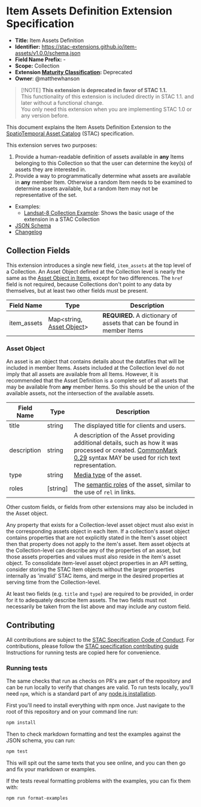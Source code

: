 # Item Assets Definition Extension Specification

- **Title:** Item Assets Definition
- **Identifier:** <https://stac-extensions.github.io/item-assets/v1.0.0/schema.json>
- **Field Name Prefix:** -
- **Scope:** Collection
- **Extension [Maturity Classification](https://github.com/radiantearth/stac-spec/tree/master/extensions/README.md#extension-maturity):** Deprecated
- **Owner**: @matthewhanson

> \[!NOTE]
> **This extension is deprecated in favor of STAC 1.1.**  
> This functionality of this extension is included directly in STAC 1.1. and later without a functional change.  
> You only need this extension when you are implementing STAC 1.0 or any version before.

This document explains the Item Assets Definition Extension to the 
[SpatioTemporal Asset Catalog](https://github.com/radiantearth/stac-spec) (STAC) specification.

This extension serves two purposes:

1. Provide a human-readable definition of assets available in **any** Items 
   belonging to this Collection so that the user can determine the key(s) 
   of assets they are interested in.
2. Provide a way to programmatically determine what assets are available 
   in **any** member Item. Otherwise a random Item needs to be examined to 
   determine assets available, but a random Item may not be representative of the set.

- Examples:
  - [Landsat-8 Collection Example](examples/example-landsat8.json): Shows the basic usage of the extension in a STAC Collection
- [JSON Schema](json-schema/schema.json)
- [Changelog](./CHANGELOG.md)

## Collection Fields

This extension introduces a single new field, `item_assets` at the top level of a Collection.
An Asset Object defined at the Collection level is nearly the same as the 
[Asset Object in Items](https://github.com/radiantearth/stac-spec/tree/v1.0.0-rc.1/item-spec/item-spec.md#asset-object), except for two differences.
The `href` field is not required, because Collections don't point to any data by themselves, but at least two other fields must be present.

| Field Name  | Type                                       | Description |
| ----------- | ------------------------------------------ | ----------- |
| item_assets | Map<string, [Asset Object](#asset-object)> | **REQUIRED.** A dictionary of assets that can be found in member Items |

### Asset Object

An asset is an object that contains details about the datafiles that will be included in member Items.
Assets included at the Collection level do not imply that all assets are available from all Items.
However, it is recommended that the Asset Definition is a complete set of all assets that may be available from **any** member Items.
So this should be the union of the available assets, not the intersection of the available assets.

| Field Name  | Type      | Description |
| ----------- | --------- | ----------- |
| title       | string    | The displayed title for clients and users. |
| description | string    | A description of the Asset providing additional details, such as how it was processed or created. [CommonMark 0.29](http://commonmark.org/) syntax MAY be used for rich text representation. |
| type        | string    | [Media type](https://github.com/radiantearth/stac-spec/tree/v1.0.0-rc.1/catalog-spec/catalog-spec.md#media-types) of the asset. |
| roles       | \[string] | The [semantic roles](https://github.com/radiantearth/stac-spec/tree/v1.0.0-rc.1/item-spec/item-spec.md#asset-role-types) of the asset, similar to the use of `rel` in links. |

Other custom fields, or fields from other extensions may also be included in the Asset object.

Any property that exists for a Collection-level asset object must also exist in the corresponding assets object in 
each Item. If a collection's asset object contains properties that are not explicitly stated in the Item's asset 
object then that property does not apply to the item's asset. Item asset objects at the Collection-level can 
describe any of the properties of an asset, but those assets properties and values must also reside in the item's 
asset object. To consolidate item-level asset object properties in an API setting, consider storing the STAC Item 
objects without the larger properties internally as 'invalid' STAC items, and merge in the desired properties at 
serving time from the Collection-level.

At least two fields (e.g. `title` and `type`) are required to be provided, in order for it to adequately describe Item assets.
The two fields must not necessarily be taken from the list above and may include any custom field.

## Contributing

All contributions are subject to the
[STAC Specification Code of Conduct](https://github.com/radiantearth/stac-spec/blob/master/CODE_OF_CONDUCT.md).
For contributions, please follow the
[STAC specification contributing guide](https://github.com/radiantearth/stac-spec/blob/master/CONTRIBUTING.md) Instructions
for running tests are copied here for convenience.

### Running tests

The same checks that run as checks on PR's are part of the repository and can be run locally to verify that changes are valid. 
To run tests locally, you'll need `npm`, which is a standard part of any [node.js installation](https://nodejs.org/en/download/).

First you'll need to install everything with npm once. Just navigate to the root of this repository and on 
your command line run:
```bash
npm install
```

Then to check markdown formatting and test the examples against the JSON schema, you can run:
```bash
npm test
```

This will spit out the same texts that you see online, and you can then go and fix your markdown or examples.

If the tests reveal formatting problems with the examples, you can fix them with:
```bash
npm run format-examples
```

